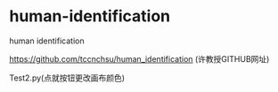 # human-identification
human identification


https://github.com/tccnchsu/human_identification
(许教授GITHUB网址)


Test2.py(点就按钮更改画布颜色)
